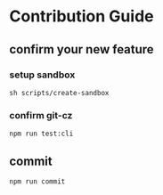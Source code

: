 # Contribution Guide

## confirm your new feature

### setup sandbox

```shell
sh scripts/create-sandbox
```

### confirm git-cz

```shell
npm run test:cli
```

## commit

```shell
npm run commit
```
